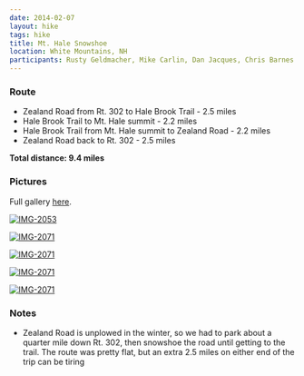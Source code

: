 ```yaml
---
date: 2014-02-07
layout: hike
tags: hike
title: Mt. Hale Snowshoe
location: White Mountains, NH
participants: Rusty Geldmacher, Mike Carlin, Dan Jacques, Chris Barnes
---
```


### Route

  * Zealand Road from Rt. 302 to Hale Brook Trail - 2.5 miles
  * Hale Brook Trail to Mt. Hale summit - 2.2 miles
  * Hale Brook Trail from Mt. Hale summit to Zealand Road - 2.2 miles
  * Zealand Road back to Rt. 302 - 2.5 miles

**Total distance: 9.4 miles**

### Pictures

Full gallery [here](https://www.flickr.com/photos/geldmacher/sets/72157647397197648/).

[![IMG-2053](https://farm6.staticflickr.com/5586/15292631382_4ceed1d2e2.jpg)](https://www.flickr.com/photos/geldmacher/15292631382)

[![IMG-2071](https://farm6.staticflickr.com/5581/15293021245_e20c7075b3.jpg)](https://www.flickr.com/photos/geldmacher/15293021245)

[![IMG-2071](https://farm3.staticflickr.com/2941/15106459597_34b1741492.jpg)](https://www.flickr.com/photos/geldmacher/15106459597)

[![IMG-2071](https://farm3.staticflickr.com/2941/15292630532_300d3c6947.jpg)](https://www.flickr.com/photos/geldmacher/15292630532)

[![IMG-2071](https://farm3.staticflickr.com/2941/15289870561_f70f57d1c9.jpg)](https://www.flickr.com/photos/geldmacher/15289870561)

### Notes

* Zealand Road is unplowed in the winter, so we had to park about a quarter mile
  down Rt. 302, then snowshoe the road until getting to the trail. The route was
  pretty flat, but an extra 2.5 miles on either end of the trip can be tiring

